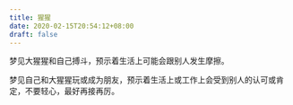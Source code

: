 ```yaml
---
title: 猩猩
date: 2020-02-15T20:54:12+08:00
draft: false
---
```


梦见大猩猩和自己搏斗，预示着生活上可能会跟别人发生摩擦。


梦见自己和大猩猩玩或成为朋友，预示着生活上或工作上会受到别人的认可或肯定，不要轻心，最好再接再厉。
